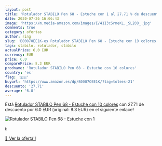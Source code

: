 ```yaml
---
layout: post
title: 'Rotulador STABILO Pen 68 - Estuche con 1 al 27.71 % de descuento'
date: 2020-07-26 16:06:43
image: 'https://m.media-amazon.com/images/I/41I3cSrmeKL._SL200_.jpg'
comments: true
category: ofertas
author: ring
slug: 'B0007OEE1K-es Rotulador STABILO Pen 68 - Estuche con 10 colores'
tags: stabilo, rotulador, stabilo
actualPrice: 6.0 EUR
currency: EUR
price: 6.0
comparePrice: 8.3 EUR
prodname: 'Rotulador STABILO Pen 68 - Estuche con 10 colores'
country: 'es'
flag: '🇪🇸'
buyurl: 'https://www.amazon.es/dp/B0007OEE1K/?tag=tolees-21'
descuento: '27.71'
average: '6.0'
---
```


Está [Rotulador STABILO Pen 68 - Estuche con 10 colores](https://www.amazon.es/dp/B0007OEE1K/?tag=tolees-21) con 27.71 de descuento por 6.0 EUR (original: 8.3 EUR) en el siguiente enlace!

[![Rotulador STABILO Pen 68 - Estuche con 1](https://m.media-amazon.com/images/I/41I3cSrmeKL._SL200_.jpg)](https://www.amazon.es/dp/B0007OEE1K/?tag=tolees-21)

ℹ️:


[🛒 Ver la oferta!!](https://www.amazon.es/dp/B0007OEE1K/?tag=tolees-21)
